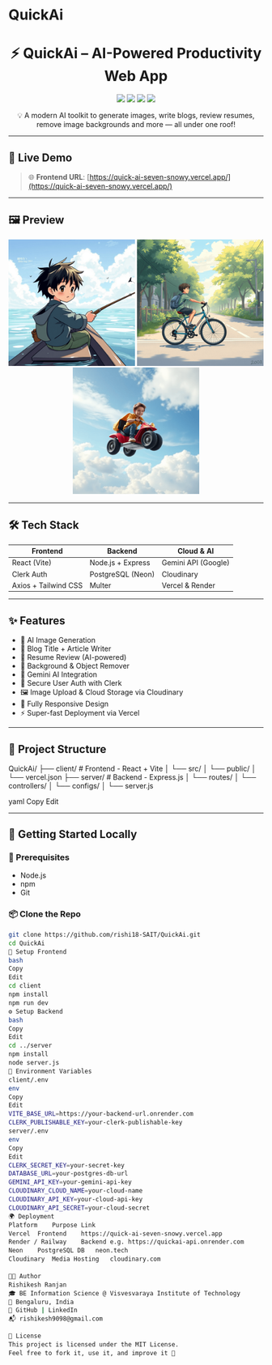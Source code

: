 # QuickAi
<h1 align="center">⚡ QuickAi – AI-Powered Productivity Web App</h1>

<p align="center">
  <img src="https://img.shields.io/badge/React-Vite-blue?style=for-the-badge" />
  <img src="https://img.shields.io/badge/Node.js-Express-green?style=for-the-badge" />
  <img src="https://img.shields.io/badge/Deployed-Vercel-purple?style=for-the-badge" />
  <img src="https://img.shields.io/badge/Status-Live-brightgreen?style=for-the-badge" />
</p>

<p align="center">💡 A modern AI toolkit to generate images, write blogs, review resumes, remove image backgrounds and more — all under one roof!</p>

---

## 🔗 Live Demo

> 🌐 **Frontend URL**: [https://quick-ai-seven-snowy.vercel.app/](https://quick-ai-seven-snowy.vercel.app/)

---

## 🖼️ Preview

<p align="center">
  <img src="client/src/assets/ai_gen_img_1.png" width="250" alt="AI Image Generation" />
  <img src="client/src/assets/ai_gen_img_2.png" width="250" alt="Dashboard" />
  <img src="client/src/assets/ai_gen_img_3.png" width="250" alt="Community Page" />
</p>

---

## 🛠 Tech Stack

| Frontend | Backend | Cloud & AI |
|----------|---------|------------|
| React (Vite) | Node.js + Express | Gemini API (Google) |
| Clerk Auth | PostgreSQL (Neon) | Cloudinary |
| Axios + Tailwind CSS | Multer | Vercel & Render |

---

## ✨ Features

- 🎨 AI Image Generation
- 📝 Blog Title + Article Writer
- 📄 Resume Review (AI-powered)
- 🧽 Background & Object Remover
- 🧠 Gemini AI Integration
- 🔐 Secure User Auth with Clerk
- 🖼️ Image Upload & Cloud Storage via Cloudinary
- 📱 Fully Responsive Design
- ⚡ Super-fast Deployment via Vercel

---

## 📁 Project Structure
QuickAi/
├── client/ # Frontend - React + Vite
│ └── src/
│ └── public/
│ └── vercel.json
├── server/ # Backend - Express.js
│ └── routes/
│ └── controllers/
│ └── configs/
│ └── server.js

yaml
Copy
Edit

---

## 🚀 Getting Started Locally

### 🔧 Prerequisites
- Node.js
- npm
- Git

### 📦 Clone the Repo

```bash
git clone https://github.com/rishi18-SAIT/QuickAi.git
cd QuickAi
🔨 Setup Frontend
bash
Copy
Edit
cd client
npm install
npm run dev
⚙️ Setup Backend
bash
Copy
Edit
cd ../server
npm install
node server.js
🔐 Environment Variables
client/.env
env
Copy
Edit
VITE_BASE_URL=https://your-backend-url.onrender.com
CLERK_PUBLISHABLE_KEY=your-clerk-publishable-key
server/.env
env
Copy
Edit
CLERK_SECRET_KEY=your-secret-key
DATABASE_URL=your-postgres-db-url
GEMINI_API_KEY=your-gemini-api-key
CLOUDINARY_CLOUD_NAME=your-cloud-name
CLOUDINARY_API_KEY=your-cloud-api-key
CLOUDINARY_API_SECRET=your-cloud-secret
🌍 Deployment
Platform	Purpose	Link
Vercel	Frontend	https://quick-ai-seven-snowy.vercel.app
Render / Railway	Backend	e.g. https://quickai-api.onrender.com
Neon	PostgreSQL DB	neon.tech
Cloudinary	Media Hosting	cloudinary.com

👨‍💻 Author
Rishikesh Ranjan
🎓 BE Information Science @ Visvesvaraya Institute of Technology
📍 Bengaluru, India
🔗 GitHub | LinkedIn
📬 rishikesh9098@gmail.com

📝 License
This project is licensed under the MIT License.
Feel free to fork it, use it, and improve it 🚀

